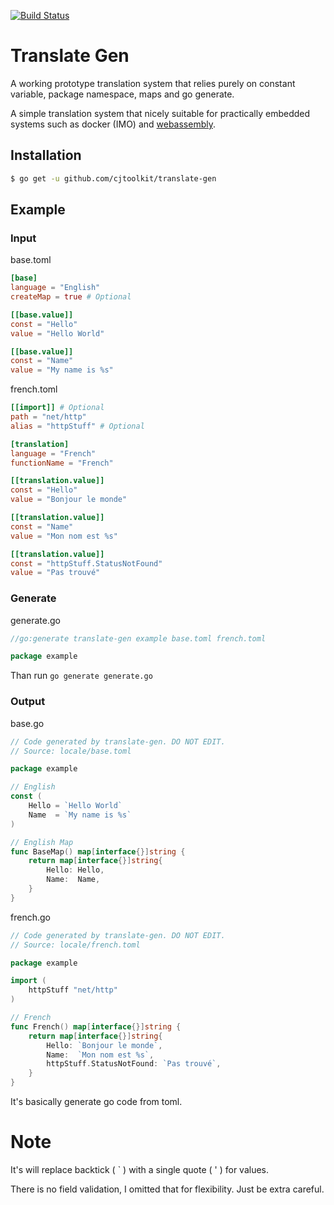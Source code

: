 [![Build Status](https://travis-ci.com/cjtoolkit/translate-gen.svg?branch=master)](https://travis-ci.com/cjtoolkit/translate-gen)

# Translate Gen

A working prototype translation system that relies purely on constant variable,
package namespace, maps and go generate.

A simple translation system that nicely suitable for practically embedded systems such as
docker (IMO) and [webassembly](https://webassembly.org/).

## Installation

```sh
$ go get -u github.com/cjtoolkit/translate-gen
```

## Example

### Input

base.toml
```toml
[base]
language = "English"
createMap = true # Optional

[[base.value]]
const = "Hello"
value = "Hello World"

[[base.value]]
const = "Name"
value = "My name is %s"
```

french.toml
```toml
[[import]] # Optional
path = "net/http"
alias = "httpStuff" # Optional

[translation]
language = "French"
functionName = "French"

[[translation.value]]
const = "Hello"
value = "Bonjour le monde"

[[translation.value]]
const = "Name"
value = "Mon nom est %s"

[[translation.value]]
const = "httpStuff.StatusNotFound"
value = "Pas trouvé"
```

### Generate

generate.go
```go
//go:generate translate-gen example base.toml french.toml

package example
```

Than run `go generate generate.go`

### Output

base.go
```go
// Code generated by translate-gen. DO NOT EDIT.
// Source: locale/base.toml

package example

// English
const (
	Hello = `Hello World`
	Name  = `My name is %s`
)

// English Map
func BaseMap() map[interface{}]string {
	return map[interface{}]string{
		Hello: Hello,
		Name:  Name,
	}
}
```

french.go
```go
// Code generated by translate-gen. DO NOT EDIT.
// Source: locale/french.toml

package example

import (
	httpStuff "net/http"
)

// French
func French() map[interface{}]string {
	return map[interface{}]string{
		Hello: `Bonjour le monde`,
		Name:  `Mon nom est %s`,
		httpStuff.StatusNotFound: `Pas trouvé`,
	}
}
```

It's basically generate go code from toml.

# Note

It's will replace backtick ( ` ) with a single quote ( ' ) for values.

There is no field validation, I omitted that for flexibility. Just be extra careful.